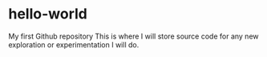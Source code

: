# hello-world
My first Github repository
This is where I will store source code for any new exploration or experimentation I will do. 
